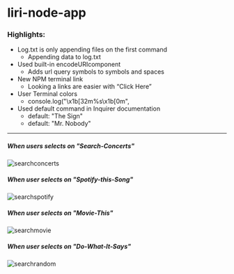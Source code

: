 # liri-node-app

### Highlights:
- Log.txt is only appending files on the first command 
    - Appending data to log.txt
- Used built-in encodeURIcomponent
    - Adds url query symbols to symbols and spaces
- New NPM terminal link
    - Looking a links are easier with “Click Here”
- User Terminal colors
    - console.log("\x1b[32m%s\x1b[0m", 
- Used default command in Inquirer documentation
    - default: "The Sign"
    - default: "Mr. Nobody"

<hr>

##### When users selects on "Search-Concerts"
![searchconcerts](https://media.giphy.com/media/4T7zmKvhBSaR2UvJTf/giphy.gif)

##### When user selects on "Spotify-this-Song"
![searchspotify](https://media.giphy.com/media/AS7DafPZaO1cDpYw65/giphy.gif)

##### When user selects on "Movie-This"
![searchmovie](https://media.giphy.com/media/7STxUYfrWColNvF5yS/giphy.gif)

##### When user selects on "Do-What-It-Says"
![searchrandom](https://media.giphy.com/media/35HWIXTqXAT5Vd24sy/giphy.gif)
